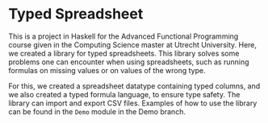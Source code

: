 # Typed Spreadsheet

This is a project in Haskell for the Advanced Functional Programming course given in the Computing Science master at Utrecht University. Here, we created a library for typed spreadsheets. This library solves some problems one can encounter when using spreadsheets, such as running formulas on missing values or on values of the wrong type.

For this, we created a spreadsheet datatype containing typed columns, and we also created a typed formula language, to ensure type safety. The library can import and export CSV files. Examples of how to use the library can be found in the `Demo` module in the Demo branch.
